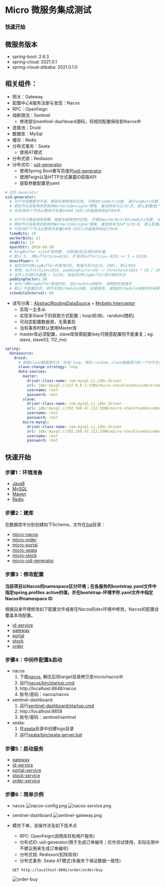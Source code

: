 # Micro 微服务集成测试
### [快速开始](#quick_start)

## 微服务版本
- spring-boot: 2.6.3
- spring-cloud: 2021.0.1
- spring-cloud-alibaba: 2021.0.1.0

## 相关组件：
- 网关：Gateway
- 配置中心&服务注册与发现：Nacos
- RPC：OpenFeign
- 熔断限流：Sentinel
  * 修改部分sentinel-dashboard源码，将规则配置保存到Nacos中
- 连接池：Druid
- 数据库：MySql
- 缓存：Redis
- 分布式事务：Seata
  * 使用AT模式
- 分布式锁：Redisson
- 分布式ID：[uid-generator](micro-modules/ms-id)
  * 使用Spring Boot重写百度的[uid-generator](https://github.com/baidu/uid-generator)
  * 使用Feign以及HTTP方式暴露ID获取API
  * 提取参数配置至yaml
```yaml
# UID Generator
uid-generator:
  # 对于并发数要求不高、期望长期使用的应用, 可增加timeBits位数, 减少seqBits位数.
  # 例如节点采取用完即弃的WorkerIdAssigner策略, 重启频率为12次/天, 那么配置成{"workerBits":23,"timeBits":31,"seqBits":9}时,
  # 可支持28个节点以整体并发量14400 UID/s的速度持续运行68年.

  # 对于节点重启频率频繁、期望长期使用的应用, 可增加workerBits和timeBits位数, 减少seqBits位数.
  # 例如节点采取用完即弃的WorkerIdAssigner策略, 重启频率为24*12次/天, 那么配置成{"workerBits":27,"timeBits":30,"seqBits":6}时,
  # 可支持37个节点以整体并发量2400 UID/s的速度持续运行34年.
  timeBits: 29
  workerBits: 21
  seqBits: 13
  epochStr: 2016-09-20
  # RingBuffer size扩容参数, 可提高UID生成的吞吐量.
  # 默认:3， 原bufferSize=8192, 扩容后bufferSize= 8192 << 3 = 65536
  boostPower: 3
  # 指定何时向RingBuffer中填充UID, 取值为百分比(0, 100), 默认为50
  # 举例: bufferSize=1024, paddingFactor=50 -> threshold=1024 * 50 / 100 = 512.
  # 当环上可用UID数量 < 512时, 将自动对RingBuffer进行填充补全
  paddingFactor: 30
  # 另外一种RingBuffer填充时机, 在Schedule线程中, 周期性检查填充
  # 默认:不配置此项, 即不实用Schedule线程. 如需使用, 请指定Schedule线程时间间隔, 单位:秒
  scheduleInterval: 60
```
- 读写分离：[AbstractRoutingDataSource](micro-core/core-mybatis/src/main/java/com/laiyw/micro/mybatis/dynamic/DynamicDataSource.java) + [Mybatis Interceptor](micro-core/core-mybatis/src/main/java/com/laiyw/micro/mybatis/interceptor/DynamicDataSourceInterceptor.java)
  * 实现一主多从
  * 实现多Slave下的获取方式配置；loop(轮询)、random(随机)
  * 可动态配置数据源，无需重启
  * 当有事务时默认使用Master库
  * master库必须配置，slave库按需配置(key可随意配置但不能重复；eg: slave, slave02, 112_ms)
```yaml
spring:
  datasource:
    druid:
      # 获取slave数据源方式：轮询:loop、随机:random，slave数据源只有一个时不生效
      slave-change-strategy: loop
      data-sources:
        master:
          driver-class-name: com.mysql.cj.jdbc.Driver
          url: jdbc:mysql://127.0.0.1:3306/micro-stock?useUnicode=true&characterEncoding=utf8&zeroDateTimeBehavior=convertToNull&useSSL=true&serverTimezone=Asia/Shanghai&nullCatalogMeansCurrent=true
          username: root
          password: root
        slave:
          driver-class-name: com.mysql.cj.jdbc.Driver
          url: jdbc:mysql://192.168.47.112:3306/micro-stock?useUnicode=true&characterEncoding=utf8&zeroDateTimeBehavior=convertToNull&useSSL=true&serverTimezone=Asia/Shanghai&nullCatalogMeansCurrent=true
          username: root
          password: root
        micro-mysql:
          driver-class-name: com.mysql.cj.jdbc.Driver
          url: jdbc:mysql://192.168.47.113:3306/micro-stock?useUnicode=true&characterEncoding=utf8&zeroDateTimeBehavior=convertToNull&useSSL=true&serverTimezone=Asia/Shanghai&nullCatalogMeansCurrent=true
          username: root
          password: root
```
## <span id="quick_start">快速开始</span>
### 步骤1：环境准备
- [Java8](http://www.oracle.com/technetwork/java/javase/downloads/jdk8-downloads-2133151.html)
- [MySQL](https://dev.mysql.com/downloads/mysql/)
- [Maven](https://maven.apache.org/download.cgi)
- [Redis](https://github.com/redis/redis/tags)

### 步骤2：建库
在数据库中分别创建如下Schema，文件在[Sql](Sql)目录：
- [micro-nacos](Sql/micro-nacos.sql)
- [micro-order](Sql/micro-order.sql)
- [micro-portal](Sql/micro-portal.sql)
- [micro-seata](Sql/micro-seata.sql)
- [micro-stock](Sql/micro-stock.sql)
- [micro-uid-generator](Sql/micro-uid-generator.sql)

### 步骤3：修改配置
**当前项目以Nacos的namespace区分环境；在各服务的bootstrap.yaml文件中指定spring.profiles.active的值，并在bootstrap-环境字符.yaml文件中指定Nacos中namespace ID**

根据自身环境修改如下配置文件或者在Nacos的dev环境中修改，Nacos的配置会覆盖本地配置。
- [id-service](micro-modules/ms-id/id-service/src/main/resources/bootstrap-dev.yaml)
- [gateway](micro-gateway/src/main/resources/bootstrap-dev.yaml)
- [portal](micro-services/ms-portal/portal-service/src/main/resources/bootstrap-dev.yaml)
- [stock](micro-services/ms-stock/stock-service/src/main/resources/bootstrap-dev.yaml)
- [order](micro-services/ms-order/order-service/src/main/resources/bootstrap-dev.yaml)

### 步骤4：中间件配置&启动
- nacos
  1. 下载[nacos](https://github.com/alibaba/nacos/tags), 解压后将target目录拷贝至micro/nacos中
  2. 运行[nacos/bin/startup.cmd](nacos/bin/startup.cmd)
  3. http://localhost:8848/nacos
  4. 账号/密码：nacos/nacos
- sentinel-dashboard: 
  1. 运行[sentinel-dashboard/startup.cmd](sentinel-dashboard/startup.cmd)
  2. http://localhost:8858
  3. 账号/密码：sentinel/sentinel
- seata: 
  1. 在[seata](seata)目录中创建logs目录
  2. 运行[seata/bin/seata-server.bat](seata/bin/seata-server.bat)

### 步骤5：启动服务
- [gateway](micro-gateway/src/main/java/com/laiyw/micro/gateway/GatewayApplication.java)
- [id-service](micro-modules/ms-id/id-service/src/main/java/com/laiyw/micro/id/IDGeneratorApplication.java)
- [portal-service](micro-services/ms-portal/portal-service/src/main/java/com/laiyw/micro/portal/service/PortalServiceApplication.java)
- [stock-service](micro-services/ms-stock/stock-service/src/main/java/com/laiyw/micro/stock/service/StockServiceApplication.java)
- [order-service](micro-services/ms-order/order-service/src/main/java/com/laiyw/micro/order/service/OrderServiceApplication.java)

### 步骤6：简单示例
- nacos
![nacos-config.png](images/nacos-config.png)
![nacos-service.png](images/nacos-service.png)

- sentinel-dashboard
![sentinel-gateway.png](images/sentinel-gateway.png)

- 模仿下单，该操作涉及如下技术点
  - RPC: OpenFeign(调用库存和用户服务)
  - 分布式ID: uid-generator(用于生成订单编号；仅作测试使用，实际应用中不建议用来生成订单编号)
  - 分布式锁: Redisson(扣除库存)
  - 分布式事务: Seata AT模式(多服务下保证数据一致性)
  ```http request
  GET http://localhost:8081/order/order/buy
  ```
  ![order-buy](images/order-buy.png)